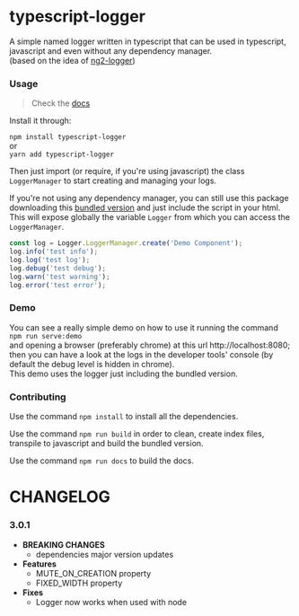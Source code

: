 # typescript-logger
A simple named logger written in typescript that can be used in typescript, javascript and even without any dependency manager.  
(based on the idea of [ng2-logger](https://www.npmjs.com/package/ng2-logger))


### Usage
>Check the [docs](https://silibdev.github.io/typescript-logger/)

Install it through:

`npm install typescript-logger`  
or  
`yarn add typescript-logger`  

Then just import (or require, if you're using javascript) the class `LoggerManager` to start creating and managing your logs.

If you're not using any dependency manager, you can still use this package downloading
this [bundled version](https://github.com/silibdev/typescript-logger/tree/v2.0.0/release)
and just include the script in your html.  
This will expose globally the variable `Logger` from which you can access the `LoggerManager`.
```javascript
const log = Logger.LoggerManager.create('Demo Component');
log.info('test info');
log.log('test log');
log.debug('test debug');
log.warn('test warning');
log.error('test error');
```

### Demo
You can see a really simple demo on how to use it running the command  
`npm run serve:demo`  
and opening a browser (preferably chrome) at this url http://localhost:8080;
then you can have a look at the logs in the developer tools' console (by default the debug level is hidden in chrome).  
This demo uses the logger just including the bundled version.

### Contributing

Use the command `npm install` to install all the dependencies.

Use the command `npm run build` in order to clean, create index files, transpile to javascript and build the bundled version.

Use the command `npm run docs` to build the docs. 

# CHANGELOG
### 3.0.1
- **BREAKING CHANGES**
  - dependencies major version updates
- **Features**
    - MUTE_ON_CREATION property
    - FIXED_WIDTH property
- **Fixes**
    - Logger now works when used with node
